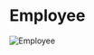 # Employee

![Employee](https://user-images.githubusercontent.com/67917734/103307139-0b0cf080-4a18-11eb-99c7-fafd6b695e88.png)

